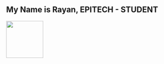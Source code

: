 <h2 img align="left"> My Name is Rayan, EPITECH - STUDENT</h2>
<img align="left" width="100" height="100" src="https://picsum.photos/100/100">
